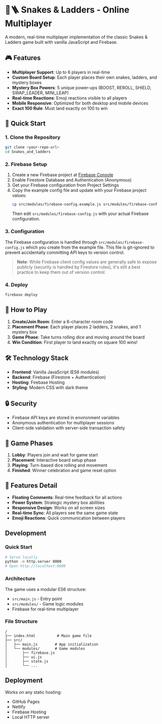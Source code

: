 # 🐍🪜 Snakes & Ladders - Online Multiplayer

A modern, real-time multiplayer implementation of the classic Snakes & Ladders game built with vanilla JavaScript and Firebase.

## 🎮 Features

- **Multiplayer Support**: Up to 6 players in real-time
- **Custom Board Setup**: Each player places their own snakes, ladders, and mystery boxes
- **Mystery Box Powers**: 5 unique power-ups (BOOST, REROLL, SHIELD, SWAP_LEADER, MINI_LEAP)
- **Real-time Reactions**: Emoji reactions visible to all players
- **Mobile Responsive**: Optimized for both desktop and mobile devices
- **Exact 100 Rule**: Must land exactly on 100 to win

## 🚀 Quick Start

### 1. Clone the Repository
```bash
git clone <your-repo-url>
cd Snakes_and_ladders
```

### 2. Firebase Setup
1. Create a new Firebase project at [Firebase Console](https://console.firebase.google.com)
2. Enable Firestore Database and Authentication (Anonymous)
3. Get your Firebase configuration from Project Settings
4. Copy the example config file and update with your Firebase project values:
   ```bash
   cp src/modules/firebase-config.example.js src/modules/firebase-config.js
   ```
   Then edit `src/modules/firebase-config.js` with your actual Firebase configuration.

### 3. Configuration
The Firebase configuration is handled through `src/modules/firebase-config.js` which you create from the example file. This file is git-ignored to prevent accidentally committing API keys to version control.

> **Note**: While Firebase client config values are generally safe to expose publicly (security is handled by Firestore rules), it's still a best practice to keep them out of version control.

### 4. Deploy
```bash
firebase deploy
```

## 🎯 How to Play

1. **Create/Join Room**: Enter a 6-character room code
2. **Placement Phase**: Each player places 2 ladders, 2 snakes, and 1 mystery box
3. **Game Phase**: Take turns rolling dice and moving around the board
4. **Win Condition**: First player to land exactly on square 100 wins!

## 🛠️ Technology Stack

- **Frontend**: Vanilla JavaScript (ES6 modules)
- **Backend**: Firebase (Firestore + Authentication)
- **Hosting**: Firebase Hosting
- **Styling**: Modern CSS with dark theme

## 🔒 Security

- Firebase API keys are stored in environment variables
- Anonymous authentication for multiplayer sessions
- Client-side validation with server-side transaction safety

## 📱 Game Phases

1. **Lobby**: Players join and wait for game start
2. **Placement**: Interactive board setup phase
3. **Playing**: Turn-based dice rolling and movement
4. **Finished**: Winner celebration and game reset option

## 🎨 Features Detail

- **Floating Comments**: Real-time feedback for all actions
- **Power System**: Strategic mystery box abilities
- **Responsive Design**: Works on all screen sizes
- **Real-time Sync**: All players see the same game state
- **Emoji Reactions**: Quick communication between players

## Development

### Quick Start
```bash
# Serve locally
python -m http.server 8000
# Open http://localhost:8000
```

### Architecture
The game uses a modular ES6 structure:
- `src/main.js` - Entry point
- `src/modules/` - Game logic modules
- Firebase for real-time multiplayer

### File Structure
```
/
├── index.html          # Main game file
├── src/
│   ├── main.js        # App initialization
│   └── modules/       # Game modules
│       ├── firebase.js
│       ├── ui.js
│       ├── state.js
│       └── ...
```

## Deployment

Works on any static hosting:
- GitHub Pages
- Netlify  
- Firebase Hosting
- Local HTTP server
